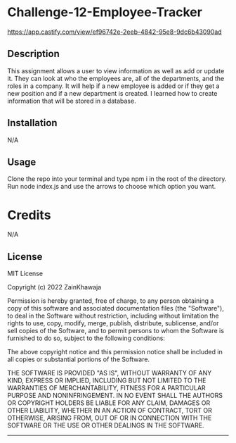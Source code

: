 # Challenge-12-Employee-Tracker
https://app.castify.com/view/ef96742e-2eeb-4842-95e8-9dc6b43090ad

## Description
This assignment allows a user to view information as well as add or update it. They can look at who the employees are, all of the departments, and the roles in a company. It will help if a new employee is added or if they get a new position and if a new department is created. I learned how to create information that will be stored in a database.

## Installation

N/A

## Usage
Clone the repo into your terminal and type npm i in the root of the directory. Run node index.js and use the arrows to choose which option you want.

# Credits

N/A

## License

MIT License

Copyright (c) 2022 ZainKhawaja

Permission is hereby granted, free of charge, to any person obtaining a copy of this software and associated documentation files (the "Software"), to deal in the Software without restriction, including without limitation the rights to use, copy, modify, merge, publish, distribute, sublicense, and/or sell copies of the Software, and to permit persons to whom the Software is furnished to do so, subject to the following conditions:

The above copyright notice and this permission notice shall be included in all copies or substantial portions of the Software.

THE SOFTWARE IS PROVIDED "AS IS", WITHOUT WARRANTY OF ANY KIND, EXPRESS OR IMPLIED, INCLUDING BUT NOT LIMITED TO THE WARRANTIES OF MERCHANTABILITY, FITNESS FOR A PARTICULAR PURPOSE AND NONINFRINGEMENT. IN NO EVENT SHALL THE AUTHORS OR COPYRIGHT HOLDERS BE LIABLE FOR ANY CLAIM, DAMAGES OR OTHER LIABILITY, WHETHER IN AN ACTION OF CONTRACT, TORT OR OTHERWISE, ARISING FROM, OUT OF OR IN CONNECTION WITH THE SOFTWARE OR THE USE OR OTHER DEALINGS IN THE SOFTWARE.

---